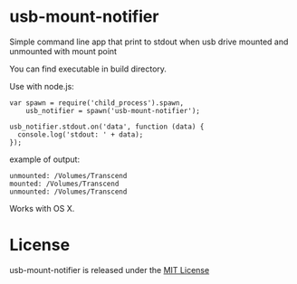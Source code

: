# usb-mount-notifier
Simple command line app that print to stdout when usb drive mounted and unmounted with mount point

You can find executable in build directory.

Use with node.js:
```
var spawn = require('child_process').spawn,
    usb_notifier = spawn('usb-mount-notifier');

usb_notifier.stdout.on('data', function (data) {
  console.log('stdout: ' + data);
});
```

example of output:
```
unmounted: /Volumes/Transcend
mounted: /Volumes/Transcend
unmounted: /Volumes/Transcend
```

Works with OS X.

# License
usb-mount-notifier is released under the [MIT License](http://opensource.org/licenses/MIT)
